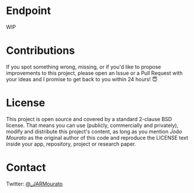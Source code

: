 # Endpoint

WIP

# Contributions

If you spot something wrong, missing, or if you'd like to propose improvements to this project, please open an Issue or a Pull Request with your ideas and I promise to get back to you within 24 hours! 😇

# License

This project is open source and covered by a standard 2-clause BSD license. That means you can use (publicly, commercially and privately), modify and distribute this project's content, as long as you mention *João Mourato* as the original author of this code and reproduce the LICENSE text inside your app, repository, project or research paper.

# Contact

Twitter: [@_JARMourato](https://twitter.com/_JARMourato)
